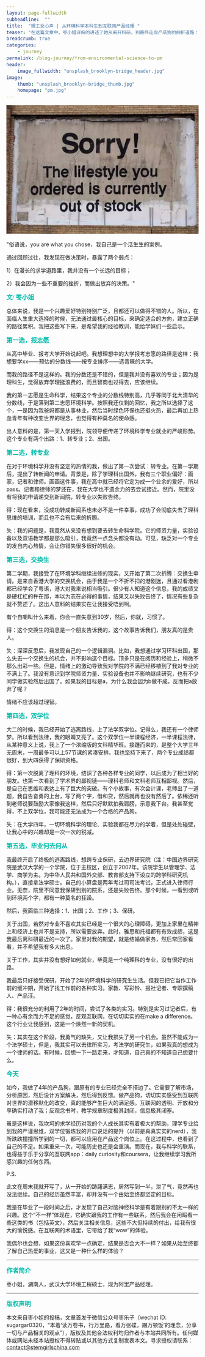 ```yaml
---
layout: page-fullwidth
subheadline:  ""
title:  "理工女心声 | 从环境科学本科生到互联网产品经理 "
teaser: "在这篇文章中，枣小姐详细的讲述了她从离开科研，到最终走向产品狗的曲折道路：“理学专业给我的严谨思维，双学位锻炼我开口说话的能力，跌跌撞撞所学到的一切……”，都给她的人生带来了深刻的影响。"
breadcrumb: true
categories:
    - journey
permalink: /blog-journey/from-environmental-science-to-pm
header:
    image_fullwidth: "unsplash_brooklyn-bridge_header.jpg"
image:
    thumb: "unsplash_brooklyn-bridge_thumb.jpg"
    homepage: "pm.jpg"
---
```


![title](/assets/img/pm.jpg)


<p>
"俗语说，you are what you chose，我自己是一个活生生的案例。

通过回顾过往，我发现在做决策时，暴露了两个弱点：
    
1）在漫长的求学道路里，我并没有一个长远的目标；
        
2）我会因为一些不重要的挫折，而做出放弃的决策。"</p>


<p style="line-height: normal; font-size: 16px; font-family: 微软雅黑; color: rgb(0, 187, 170); box-sizing: border-box; padding: 0px; margin: 10px 0px; text-align: left;"><strong>
文/ 枣小姐 
</strong></p>



总体来说，我是一个兴趣爱好特别特别广泛，且都还可以做得不错的人。所以，在面临人生重大选择的时候，无法通过最核心的目标，来确定适合的方向，建立正确的路径累积。我把这些写下来，是希望我的经验教训，能给学妹们一些启示。

<p style="line-height: normal; font-size: 16px; font-family: 微软雅黑; color: rgb(0, 187, 170); box-sizing: border-box; padding: 0px; margin: 10px 0px; text-align: left;"><strong>
第一选，报志愿
</strong></p>



从高中毕业、报考大学开始说起吧。我想理想中的大学报考志愿的路径是这样：我想要学xx——预估的分数线——按专业排序——选青睐的大学。

而我的路径不是这样的。我的分数还是不错的，但是我并没有喜欢的专业；因为是理科生，觉得放弃学理挺浪费的，而且智商也过得去，应该继续。

我的第一志愿是生命科学，结果这个专业的分数线特别高，几乎等同于北大清华的分数线，于是落到第二志愿环境科学。按照我还仅剩的回忆，我之所以选择了这个，一是因为我爸妈都是从事林业，然后当时绿色环保也还挺火热，最后再加上热血青年有种改变世界的理念，也觉得有种莫名的使命感。

出人意料的是，第一天入学报到，院领导便传递了环境科学专业就业的严峻形势。这个专业有两个出路：1、转专业；2、出国。

<p style="line-height: normal; font-size: 16px; font-family: 微软雅黑; color: rgb(0, 187, 170); box-sizing: border-box; padding: 0px; margin: 10px 0px; text-align: left;"><strong>
第二选，转专业
</strong></p>



在对于环境科学并没有坚定的热情的我，做出了第一次尝试：转专业。在第一学期后，提出了转新闻的申请。背景是，除了学理科出国外，我有三个职业偏好：画家，记者和律师。画画这件事，我在高中就已经将它定为成一个业余的爱好，所以pass。记者和律师的梦还在，我在大学也不遗余力的去尝试接近。然而，院里没有将我的申请递交到新闻院，转专业以失败告终。

得：现在看来，没成功转成新闻系也未必不是一件幸事，成功了会彻底失去了理科思维的培训，而且也不会有后来的折腾。

失：我的问题是，我竟然从来没有想到要去转生命科学院。它的师资力量，实验设备以及双语教学都是那么吸引，我竟然一点念头都没有动。可见，缺乏对一个专业的发自内心热情，会让你错失很多很好的机会。

<p style="line-height: normal; font-size: 16px; font-family: 微软雅黑; color: rgb(0, 187, 170); box-sizing: border-box; padding: 0px; margin: 10px 0px; text-align: left;"><strong>
第三选，交换生
</strong></p>



第二学期，我接受了在环境学科继续进修的现实，又开始了第二次折腾：交换生申请。是来自香港大学的交换机会，由于我是一个不折不扣的港剧迷，且通过看港剧都已经学会了粤语，港大对我来说相当吸引。很少有人知道这个信息，我的成绩又是硬杠杠的杵在那，本以为志在必得的事情，结果又以失败告终了，情况有些复杂就不赘述了。这出人意料的结果实在让我接受唔到啊。

有个自嘲叫什么来着，你会一直失意到30岁，然后，你就，习惯了。

得：这个交换生的消息是一个朋友告诉我的，这个故事告诉我们，朋友真的是贵人。

失：深深反思后，我发现自己的一个逻辑漏洞。比如，我想通过学习环科出国，那么失去一个交换生的机会，并不影响这个目标。顶多只是在阅历和经验上，稍微不那么出彩一些。但是，情绪上的激动导致我对学院的不满已经移植到了我对专业的不满上了。我没有意识到学院师资力量、实验设备也并不影响继续研究，也有不少同学做实验然后出国了。如果我的目标是a，为什么我会因为b做不成，反而把a放弃了呢？

情绪不应该超过理智。

<p style="line-height: normal; font-size: 16px; font-family: 微软雅黑; color: rgb(0, 187, 170); box-sizing: border-box; padding: 0px; margin: 10px 0px; text-align: left;"><strong>
第四选，双学位
</strong></p>



大二的时候，我已经开始了逃离路线，上了法学双学位。记得么，我还有一个律师梦。所以看到法律，我的眼睛又亮了。这个双学位一半课程经济，一半课程法律，从某种意义上说，我上了一个浓缩版的文科精华班。接踵而来的，是整个大学三年无周末，一周最多可以上57节课的紧凑安排。我也坚持下来了，两个专业成绩都很好，到大四获得了保研资格。

得：第一次脱离了理科的环境，结识了各种各样专业的同学，以后成为了相当好的朋友。也第一次看到了学术界的鄙视链——理科老师和文科老师互相鄙视。然后，是自己在思维和表达上有了巨大的突破。有个小故事，有次会计课，老师出了一道题，我自告奋勇的上台，写了两个字，借和贷，然后就再也没有然后了。依稀还听到老师说要鼓励大家像我这样，然后只好默默拍我肩膀，示意我下台。我甚至觉得，不上双学位，我可能还无法成为一个合格的产品狗。

失：在大学四年，一切环境科学的理论、实验我都在尽力的学着，但是处处碰壁，让我心中的兴趣却是一次一次的锐减。


<p style="line-height: normal; font-size: 16px; font-family: 微软雅黑; color: rgb(0, 187, 170); box-sizing: border-box; padding: 0px; margin: 10px 0px; text-align: left;"><strong>
第五选，毕业何去何从
</strong></p>



我最终开启了终极的逃离路线，想跨专业保研，去边界研究院（注：中国边界研究院是武汉大学的一个学院，位于主校区，创立于2007年。该院学生以管理学、法学、商学为主。为中华人民共和国外交部、教育部支持下设立的跨学科研究机构。），直接拿法学硕士。自己的小算盘是两年考过司司法考试，正式进入律师行业。无奈，院里不同意我保研到别的院系，还是失败告终。那个时候，一看到或听到环境两个字，都有一种莫名的狂躁。

然后，我面临三种选择：1、出国；2、工作；3、保研。

关于出国，若然对专业不喜欢其实已经是一个很大的心理障碍，更加上家里在精神上和经济上也并不是支持，所以需要放弃。此时，雅思和托福都有有效成绩，这是我最后离科研最近的一次了。家里对我的期望，就是结婚做家务，然后常回家看看，并不希望我有多大出息。

关于工作，其实并没有想好如何就业，毕竟是一个纯理科的专业，没有很好的出路。

我最后只好接受保研，开始了2年的环境科学的研究生生活。但我已把它当作工作前的缓冲期，开始了找工作前的各种实习。家教、写彩铃、报社记者、专职撰稿人、产品汪。

得：我很充分的利用了2年的时间，尝试了各类的实习。特别是实习过记者后，有一种心有余而力不足的感觉，反观互联网，在切切实实的在make a difference。这个行业让我感到，这是一个焕然一新的契机。

失：其实在这个阶段，我勇气的缺失，又让我损失了另一个机会。虽然不能成为一个法学硕士，但是，我其实可以去律所实习，考法学的研究生，如果我真的想成为一个律师的话。有时候，回想一下一路走来，才知道，自己真的不知道自己想要什么。


<p style="line-height: normal; font-size: 16px; font-family: 微软雅黑; color: rgb(0, 187, 170); box-sizing: border-box; padding: 0px; margin: 10px 0px; text-align: left;"><strong>
今天
</strong></p>



如今，我做了4年的产品狗，跟原有的专业已经完全不搭边了。它需要了解市场，分析原因，然后设计方案解决，然后得到反馈。做产品狗，切切实实感受到互联网对世界的潜移默化的改变，真的能够产生巨大的满足感。互联网的透明、开放和分享确实打动了我；反观念书时，教学规章制度极其封闭，信息极其闭塞。

虽是这样说，我坎坷的求学经历对我的个人成长其实有着极大的帮助，理学专业给到我的严谨思维，双学位锻炼我的开口说话的提升（以前是真真实实的nerd），我所跌跌撞撞所学到的一切，都可以应用在产品这个岗位上。在这过程中，也看到了自己的不足。如果重来一次，可能历史也还是会重演。而现在，我与科学的联系，也得益于乐于分享的互联网app：daily curiosity和coursera，让我继续学习我所感兴趣的任何东西。


P.S.

此文在周末我就开写了，从一开始的踌躇满志，居然写到一半，泄了气，竟然再也没法继续。自己的经历虽然丰富，却并没有一个由始至终都坚定的目标。

我是在毕业了一段时间之后，才发现了自己对脑神经科学是有着跟别的不太一样的兴趣。这个“不一样”体现在，它确实跟我的工作有一些联系，然后我会在闲暇看一些这类的书（包括英文），然后关注相关信息，这些不大但持续的付出，给我有很大的愉悦感。在互联网的术语里，它带给了我“wow”的体验。

我偶尔也会想，如果这份喜欢早一点确定，结果是否会大不一样？如果从始至终都了解自己热爱的事业，这又是一种什么样的体验？



- - -
<p style="line-height: normal; font-size: 16px; font-family: 微软雅黑; color: rgb(0, 187, 170); box-sizing: border-box; padding: 0px; margin: 10px 0px; text-align: left;"><strong>
作者简介
</strong></p>



枣小姐，湖南人，武汉大学环境工程硕士，现为阿里产品经理。

- - -
<p style="line-height: normal; font-size: 16px; font-family: 微软雅黑; color: rgb(0, 187, 170); box-sizing: border-box; padding: 0px; margin: 10px 0px; text-align: left;"><strong>
版权声明
</strong></p>



本文来自枣小姐的投稿，文章首发于微信公众号枣乐子（wechat ID: sugargar0320，“本着‘读万卷书，行万里路，看万张碟，蹭万顿饭’的理念，分享一切与产品相关的观点”），版权及其他合法权利均归作者与本站共同所有。任何媒体或网站未经本站授权不得转贴或以其他方式复制发表本文。寻求授权请联系： contact@stemgirlschina.com
